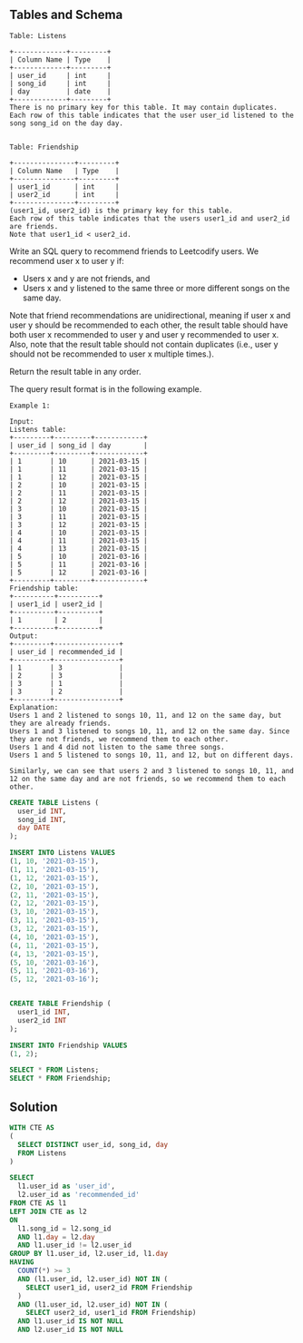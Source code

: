 ## Tables and Schema

```
Table: Listens

+-------------+---------+
| Column Name | Type    |
+-------------+---------+
| user_id     | int     |
| song_id     | int     |
| day         | date    |
+-------------+---------+
There is no primary key for this table. It may contain duplicates.
Each row of this table indicates that the user user_id listened to the song song_id on the day day.
 

Table: Friendship

+---------------+---------+
| Column Name   | Type    |
+---------------+---------+
| user1_id      | int     |
| user2_id      | int     |
+---------------+---------+
(user1_id, user2_id) is the primary key for this table.
Each row of this table indicates that the users user1_id and user2_id are friends.
Note that user1_id < user2_id.
```

Write an SQL query to recommend friends to Leetcodify users. We recommend user x to user y if:

* Users x and y are not friends, and
* Users x and y listened to the same three or more different songs on the same day.

Note that friend recommendations are unidirectional, meaning if user x and user y should be recommended to each other, the result table should have both user x recommended to user y and user y recommended to user x. Also, note that the result table should not contain duplicates (i.e., user y should not be recommended to user x multiple times.).

Return the result table in any order.

The query result format is in the following example.

```
Example 1:

Input: 
Listens table:
+---------+---------+------------+
| user_id | song_id | day        |
+---------+---------+------------+
| 1       | 10      | 2021-03-15 |
| 1       | 11      | 2021-03-15 |
| 1       | 12      | 2021-03-15 |
| 2       | 10      | 2021-03-15 |
| 2       | 11      | 2021-03-15 |
| 2       | 12      | 2021-03-15 |
| 3       | 10      | 2021-03-15 |
| 3       | 11      | 2021-03-15 |
| 3       | 12      | 2021-03-15 |
| 4       | 10      | 2021-03-15 |
| 4       | 11      | 2021-03-15 |
| 4       | 13      | 2021-03-15 |
| 5       | 10      | 2021-03-16 |
| 5       | 11      | 2021-03-16 |
| 5       | 12      | 2021-03-16 |
+---------+---------+------------+
Friendship table:
+----------+----------+
| user1_id | user2_id |
+----------+----------+
| 1        | 2        |
+----------+----------+
Output: 
+---------+----------------+
| user_id | recommended_id |
+---------+----------------+
| 1       | 3              |
| 2       | 3              |
| 3       | 1              |
| 3       | 2              |
+---------+----------------+
Explanation: 
Users 1 and 2 listened to songs 10, 11, and 12 on the same day, but they are already friends.
Users 1 and 3 listened to songs 10, 11, and 12 on the same day. Since they are not friends, we recommend them to each other.
Users 1 and 4 did not listen to the same three songs.
Users 1 and 5 listened to songs 10, 11, and 12, but on different days.

Similarly, we can see that users 2 and 3 listened to songs 10, 11, and 12 on the same day and are not friends, so we recommend them to each other.
```

```sql
CREATE TABLE Listens (
  user_id INT,
  song_id INT,
  day DATE
);

INSERT INTO Listens VALUES 
(1, 10, '2021-03-15'),
(1, 11, '2021-03-15'),
(1, 12, '2021-03-15'),
(2, 10, '2021-03-15'),
(2, 11, '2021-03-15'),
(2, 12, '2021-03-15'),
(3, 10, '2021-03-15'),
(3, 11, '2021-03-15'),
(3, 12, '2021-03-15'),
(4, 10, '2021-03-15'),
(4, 11, '2021-03-15'),
(4, 13, '2021-03-15'),
(5, 10, '2021-03-16'),
(5, 11, '2021-03-16'),
(5, 12, '2021-03-16');


CREATE TABLE Friendship (
  user1_id INT,
  user2_id INT
);

INSERT INTO Friendship VALUES 
(1, 2);

SELECT * FROM Listens;
SELECT * FROM Friendship;
```

## Solution

```sql
WITH CTE AS 
(
  SELECT DISTINCT user_id, song_id, day
  FROM Listens
)

SELECT 
  l1.user_id as 'user_id', 
  l2.user_id as 'recommended_id'
FROM CTE AS l1
LEFT JOIN CTE as l2
ON 
  l1.song_id = l2.song_id 
  AND l1.day = l2.day
  AND l1.user_id != l2.user_id
GROUP BY l1.user_id, l2.user_id, l1.day
HAVING 
  COUNT(*) >= 3
  AND (l1.user_id, l2.user_id) NOT IN (
    SELECT user1_id, user2_id FROM Friendship
  ) 
  AND (l1.user_id, l2.user_id) NOT IN (
    SELECT user2_id, user1_id FROM Friendship)
  AND l1.user_id IS NOT NULL
  AND l2.user_id IS NOT NULL
```
